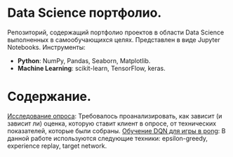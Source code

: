 # Data Science портфолио.
Репозиторий, содержащий портфолио проектов в области Data Science выполненных в самообучающихся целях. Представлен в виде Jupyter Notebooks.
Инструменты:
- **Python**: NumPy, Pandas, Seaborn, Matplotlib.
- **Machine Learning**: scikit-learn, TensorFlow, keras.

# Содержание.

[Исследование опроса](https://github.com/dewiot/data_science_portfolio/blob/main/survey_research.ipynb): Требовалось проанализировать, как зависит (и зависит ли) оценка, которую ставит клиент в опросе, от технических показателей, которые были собраны.
[Обучение DQN для игры в pong](https://github.com/dewiot/data_science_portfolio/blob/main/pong_bot.ipynb): В данной работе используются следующие техники: epsilon-greedy, experience replay, target network.
